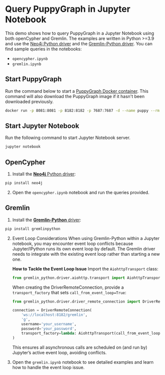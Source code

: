 # Query PuppyGraph in Jupyter Notebook
This demo shows how to query PuppyGraph in a Jupyter Notebook using both openCypher and Gremlin. The examples are written in Python >=3.9 and use the [Neo4j Python driver](https://neo4j.com/docs/api/python-driver/current/) and the [Gremlin-Python driver](https://tinkerpop.apache.org/docs/3.7.3/reference/#gremlin-python). You can find sample queries in the notebooks:
- `opencypher.ipynb`
- `gremlin.ipynb`

## Start PuppyGraph

Run the command below to start a [PuppyGraph Docker container](https://docs.puppygraph.com/getting-started/launching-puppygraph-in-docker/). This command will also download the PuppyGraph image if it hasn't been downloaded previously.
```bash
docker run -p 8081:8081 -p 8182:8182 -p 7687:7687 -d --name puppy --rm --pull=always puppygraph/puppygraph:stable
```

## Start Jupyter Notebook

Run the following command to start Jupyter Notebook server.
```bash
jupyter notebook
```

## OpenCypher
1. Install the [**Neo4j** Python driver](https://pypi.org/project/neo4j/):
```bash
pip install neo4j
```
2. Open the `opencypher.ipynb` notebook and run the queries provided.

## Gremlin
1. Install the [**Gremlin-Python** driver](https://pypi.org/project/gremlinpython/):

```bash
pip install gremlinpython
```
2. Event Loop Considerations
When using Gremlin-Python within a Jupyter notebook, you may encounter event loop conflicts because Jupyter/IPython runs its own event loop by default. The Gremlin driver needs to integrate with the existing event loop rather than starting a new one.

    **How to Tackle the Event Loop Issue**
    Import the `AiohttpTransport` class:
    ```python
    from gremlin_python.driver.aiohttp.transport import AiohttpTransport
    ```
    When creating the DriverRemoteConnection, provide a `transport_factory` that sets `call_from_event_loop=True`:
    ```python
    from gremlin_python.driver.driver_remote_connection import DriverRemoteConnection

    connection = DriverRemoteConnection(
        'ws://localhost:8182/gremlin',
        'g',
        username='your_username',
        password='your_password',
        transport_factory=lambda: AiohttpTransport(call_from_event_loop=True)
    )
    ```
    This ensures all asynchronous calls are scheduled on (and run by) Jupyter’s active event loop, avoiding conflicts.

1. Open the `gremlin.ipynb` notebook to see detailed examples and learn how to handle the event loop issue.


